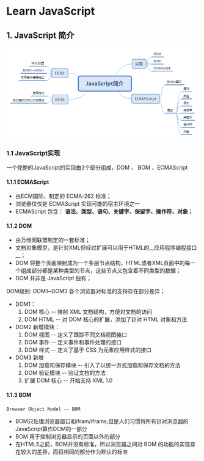 # Learn JavaScript

## 1. JavaScript 简介

![Intro](./JavaScript简介.png)

### 1.1 JavaScript实现

一个完整的JavaScript的实现由3个部分组成，DOM 、 BOM 、ECMAScript

#### 1.1.1 ECMAScript

- 由ECM国际，制定的 ECMA-262 标准；
- 浏览器仅仅是 ECMAScript 实现可能的宿主环境之一
- ECMAScript 包含： __语法、类型、语句、关键字、保留字、操作符、对象；__

#### 1.1.2 DOM

- 由万维网联盟制定的一套标准；
- 文档对象模型，是针对XML但经过扩展可以用于HTML的__应用程序编程接口__；
- DOM 将整个页面映射成为一个多层节点结构，HTML或者XML页面中的每一个组成部分都是某种类型的节点，这些节点又包含着不同类型的数据；
- DOM 并非是 JavaScript 独有；

DOM级别: DOM1~DOM3
各个浏览器对标准的支持存在部分差异；

- DOM1：
    1. DOM 核心 -- 映射 XML 文档结构，方便对文档的访问
    2. DOM HTML -- 对 DOM 核心的扩展，添加了针对 HTML 对象和方法
- DOM2 新增模块：
    1. DOM 视图 -- 定义了跟踪不同文档视图接口
    2. DOM 事件 -- 定义事件和事件处理的接口
    3. DOM 样式 -- 定义了基于 CSS 为元素应用样式的接口
- DOM3 新增
    1. DOM 加载和保存模块 -- 引入了以统一方式加载和保存文档的方法
    2. DOM 验证模块 -- 验证文档的方法
    3. 扩展 DOM 核心 -- 开始支持 XML 1.0

#### 1.1.3 BOM

`Browser Object Model -- BOM`

- BOM只处理浏览器窗口和ifram/iframs,但是人们习惯将所有针对浏览器的JavaScript算作DOM的一部分
- BOM 用于控制浏览器显示的页面以外的部分
- 在HTML5之前，BOM并没有标准，所以浏览器之间对 BOM 的功能的实现存在较大的差异，而将相同的部分作为默认的标准
